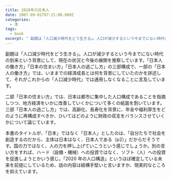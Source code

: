 ```yaml
---
title: 2020年の日本人
date: 2007-09-01T07:21:00.000Z
categories:
  - 本
tags:
  - book
excerpt: " 副題は「人口減少時代をどう生きる」。人口が減少するという今までにない時代の到来という背景にして、現在の状況と今後の展開を推察しています。「日本人の働き方」「日本の住まい方」「日本人の過ごし方」の三部構成で、一部の「日本人の働き方」では、いままでの経済成長とは何を背景にしていたのかを詳述して、それがこれからの「人口減少時代」では通用しなくなることに言及しています。"
---
```


副題は「人口減少時代をどう生きる」。人口が減少するという今までにない時代の到来という背景にして、現在の状況と今後の展開を推察しています。「日本人の働き方」「日本の住まい方」「日本人の過ごし方」の三部構成で、一部の「日本人の働き方」では、いままでの経済成長とは何を背景にしていたのかを詳述して、それがこれからの「人口減少時代」では通用しなくなることに言及しています。

二部「日本の住まい方」では、日本は都市に集中した人口構成であることを指摘しつつ、地方経済をいかに改善していくかについて多くの紙面を割いています。三部「日本人の過ごし方」では、高齢化、長寿化を背景に、年金や福利厚生をどのように再構成すべきか、ひいてはどのように財政の収支をバランスさせていくかについて論じています。

本書のタイトルが、「日本」ではなく「日本人」としたのは、「自分たちで社会を創造するのだから、主体は日本はなく、日本人である（p2）」だからだそうです。国の力ではなく、人の力を押し上げていこうという感じでしょうか。別の言い方をすれば、ハード（設備・機械）への投資ではなく、ソフト（人）への投資を促進しようとかいう感じ。「2020 年の人口構造」というほぼ確定している未来を前提にしているため、話の内容は結構手堅いと言いますか、現実的なところを抑えています。
